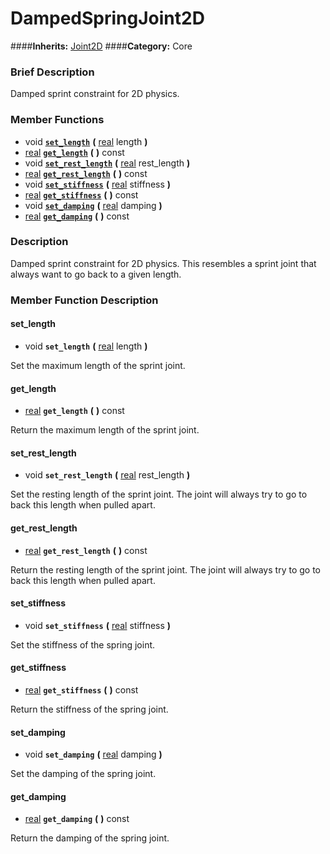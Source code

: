 #  DampedSpringJoint2D  
####**Inherits:** [Joint2D](class_joint2d)
####**Category:** Core

###  Brief Description  
Damped sprint constraint for 2D physics.

###  Member Functions 
  * void  **[`set_length`](#set_length)**  **(** [real](class_real) length  **)**
  * [real](class_real)  **[`get_length`](#get_length)**  **(** **)** const
  * void  **[`set_rest_length`](#set_rest_length)**  **(** [real](class_real) rest_length  **)**
  * [real](class_real)  **[`get_rest_length`](#get_rest_length)**  **(** **)** const
  * void  **[`set_stiffness`](#set_stiffness)**  **(** [real](class_real) stiffness  **)**
  * [real](class_real)  **[`get_stiffness`](#get_stiffness)**  **(** **)** const
  * void  **[`set_damping`](#set_damping)**  **(** [real](class_real) damping  **)**
  * [real](class_real)  **[`get_damping`](#get_damping)**  **(** **)** const

###  Description  
Damped sprint constraint for 2D physics. This resembles a sprint joint that always want to go back to a given length.

###  Member Function Description  

#### <a name="set_length">set_length</a>
  * void  **`set_length`**  **(** [real](class_real) length  **)**

Set the maximum length of the sprint joint.

#### <a name="get_length">get_length</a>
  * [real](class_real)  **`get_length`**  **(** **)** const

Return the maximum length of the sprint joint.

#### <a name="set_rest_length">set_rest_length</a>
  * void  **`set_rest_length`**  **(** [real](class_real) rest_length  **)**

Set the resting length of the sprint joint. The joint will always try to go to back this length when pulled apart.

#### <a name="get_rest_length">get_rest_length</a>
  * [real](class_real)  **`get_rest_length`**  **(** **)** const

Return the resting length of the sprint joint. The joint will always try to go to back this length when pulled apart.

#### <a name="set_stiffness">set_stiffness</a>
  * void  **`set_stiffness`**  **(** [real](class_real) stiffness  **)**

Set the stiffness of the spring joint.

#### <a name="get_stiffness">get_stiffness</a>
  * [real](class_real)  **`get_stiffness`**  **(** **)** const

Return the stiffness of the spring joint.

#### <a name="set_damping">set_damping</a>
  * void  **`set_damping`**  **(** [real](class_real) damping  **)**

Set the damping of the spring joint.

#### <a name="get_damping">get_damping</a>
  * [real](class_real)  **`get_damping`**  **(** **)** const

Return the damping of the spring joint.
